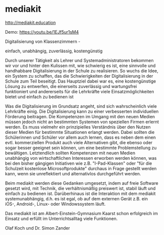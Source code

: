 # mediakit
http://mediakit.education

Demo: https://youtu.be/1EJf5ur1sM4

Digitalisierung von Klassenzimmern -

einfach, unabhängig, zuverlässig, kostengünstig

Durch unserer Tätigkeit als Lehrer und Systemadministratoren bekommen wir vor und hinter den Kulissen mit, wie schwierig es ist, eine sinnvolle und handhabbare Digitalisierung in der Schule zu realisieren. So wuchs die Idee, ein System zu schaffen, das die Schwierigkeiten der Digitalisierung in der Schule zum Teil beseitigt. Das Hauptziel dabei war es, eine kostengünstige Lösung zu entwerfen, die einerseits zuverlässig und wartungsfrei funktioniert und andererseits für die Lehrkräfte viele Einsatzmöglichkeiten bietet und einfach zu bedienen ist

Was die Digitalisierung im Grundsatz angeht, sind sich wahrscheinlich viele Lehrkräfte einig. Die Digitalisierung kann zu einer verbesserten individuellen Förderung beitragen. Die Kompetenzen im Umgang mit den neuen Medien müssen jedoch nicht an bestimmten Systemen von speziellen Firmen erlernt werden. Es muss vielmehr ein prinzipielles Verständnis über den Nutzen dieser Medien für bestimmte Situationen erlangt werden. Dabei sollten die Schülerinnen und Schüler vor allem auch lernen, dass es neben dem einen evtl. kommerziellen Produkt auch viele Alternativen gibt, die ebenso oder sogar besser geeignet sein können, um eine bestimmte Problemstellung zu bewältigen. Letztendlich sollten Kompetenzen mit neuen Medien unabhängig von wirtschaftlichen Interessen erworben werden können, was bei den bisher gängigen Initiativen wie z.B. "I-Pad-Klassen" oder "für die Schulzeit kostenlose Microsoftprodukte" durchaus in Frage gestellt werden kann, wenn sie unreflektiert und alternativlos durchgeführt werden.

Beim mediakit werden diese Gedanken umgesetzt, indem auf freie Software gesetzt wird, mit Technik, die verhältnismäßig preiswert ist, stabil läuft und einfach zu bedienen ist. Darüberhinaus ist die Interaktion mit dem mediakit systemunabhängig, d.h. es ist egal, ob auf dem externen Gerät z.B. ein iOS-, Android-, Linux- oder Windowssystem läuft.

Das mediakit ist am Albert-Einstein-Gymnasium Kaarst schon erfolgreich im Einsatz und erfüllt im Unterrichtsalltag viele Funktionen.

Olaf Koch und Dr. Simon Zander
